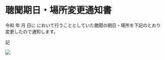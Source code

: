 # 聴聞期日・場所変更通知書

令和 年 月 日に において行うこととしていた聴聞の期日・場所を下記のとおり変更したので通知します。

記

![](https://www.nta.go.jp/tmp/0b89d0df-82f5-4ac4-8483-e2dbb888373c/images/163f724097ecb546d124e417f3edc8e29289698e7cf311832886c81177304a8e.jpg)
